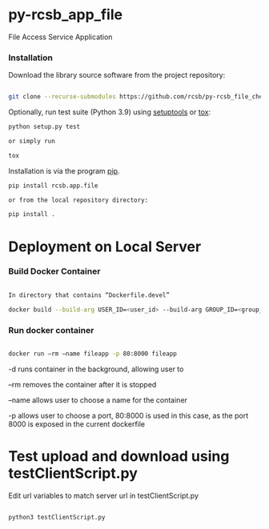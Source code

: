 # py-rcsb_app_file

File Access Service Application

### Installation

Download the library source software from the project repository:

```bash

git clone --recurse-submodules https://github.com/rcsb/py-rcsb_file_chem.git

```

Optionally, run test suite (Python 3.9) using
[setuptools](https://setuptools.readthedocs.io/en/latest/) or
[tox](http://tox.readthedocs.io/en/latest/example/platform.html):

```bash
python setup.py test

or simply run

tox
```

Installation is via the program [pip](https://pypi.python.org/pypi/pip).

```bash
pip install rcsb.app.file

or from the local repository directory:

pip install .
```

# Deployment on Local Server

### Build Docker Container

```bash

In directory that contains “Dockerfile.devel”

docker build --build-arg USER_ID=<user_id> --build-arg GROUP_ID=<group_id> -t fileapp -f Dockerfile.stage .

```

### Run docker container

```bash

docker run –rm –name fileapp -p 80:8000 fileapp

```

-d runs container in the background, allowing user to 

–rm removes the container after it is stopped

–name allows user to choose a name for the container

-p allows user to choose a port, 80:8000 is used in this case, as the port 8000 is exposed in the current dockerfile

# Test upload and download using testClientScript.py

Edit url variables to match server url in testClientScript.py
```bash

python3 testClientScript.py

```
